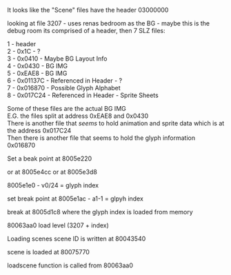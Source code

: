 
It looks like the "Scene" files have the header 03000000

looking at file 3207 - uses renas bedroom as the BG - maybe this is the debug room
its comprised of a header, then 7 SLZ files:

1 - header    
2 - 0x1C - ?   
3 - 0x0410 - Maybe BG Layout Info   
4 - 0x0430 - BG IMG   
5 - 0xEAE8 - BG IMG   
6 - 0x01137C - Referenced in Header - ?   
7 - 0x016870 - Possible Glyph Alphabet   
8 - 0x017C24 - Referenced in Header - Sprite Sheets   

Some of these files are the actual BG IMG  
E.G. the files split at address 0xEAE8 and 0x0430  
There is another file that *seems* to hold animation and sprite data which is at the address 0x017C24  
Then there is another file that seems to hold the glyph information 0x016870  


Set a beak point at 8005e220

or at 8005e4cc
or at 8005e3d8


8005e1e0 - v0/24 = glyph index

set break point at 8005e1ac - a1-1 = glpyh index

break at 8005d1c8 where the glyph index is loaded from memory


80063aa0 load level (3207 + index)



Loading scenes
scene ID is written at 80043540

scene is loaded at 80075770

loadscene function is called from 80063aa0
